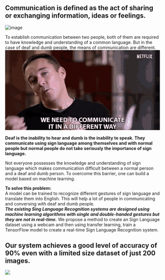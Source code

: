 Communication is defined as the act of sharing or exchanging information, ideas or feelings.<br>
------------------------------------------------------------------------------------------------------------------------------------------------------------------------
  ![image](https://user-images.githubusercontent.com/84015209/159914630-b69b6068-a74d-41bd-9f3d-4ac0af081741.png)


To establish communication between two people, both of them are required to have knowledge and understanding of a common language. But in the case of deaf and dumb people, the means of communication are different.
![](https://github.com/riteshjha1/Gif/blob/main/we-need-to-communicate-it-in-a-different-way-try-again.gif)

**Deaf is the inability to hear and dumb is the inability to speak. They communicate using sign language among themselves and with normal people but normal people do not take seriously the importance of sign language.**<br>



Not everyone possesses the knowledge and understanding of sign language which makes communication difficult between a normal person and a deaf and dumb person. To overcome this barrier, one can build a model based on machine learning.

**To solve this problem:**<br>
A model can be trained to recognize different gestures of sign language and translate them into English. This will help a lot of people in communicating and conversing with deaf and dumb people.<br> 
***The existing Sing Language Recognition systems are designed using machine learning algorithms with single and double-handed gestures but they are not in real-time.*** We propose a method to create an Sign Language dataset using a webcam and then using transfer learning, train a TensorFlow model to create a real-time Sign Language Recognition system.<br>

Our system achieves a good level of **accuracy of 90% even with a limited size dataset of just 200 images.**
----------------------------------------------------------------------------------------------------------------

![](https://github.com/riteshjha1/Gif/blob/main/0cfccf814c72978ec8dc888dc5db18a1.gif)
